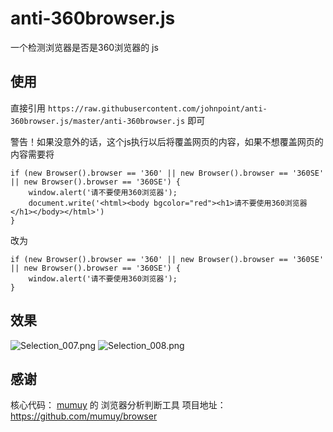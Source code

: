 # anti-360browser.js

一个检测浏览器是否是360浏览器的 js 

## 使用
直接引用 `https://raw.githubusercontent.com/johnpoint/anti-360browser.js/master/anti-360browser.js` 即可

警告！如果没意外的话，这个js执行以后将覆盖网页的内容，如果不想覆盖网页的内容需要将
```
if (new Browser().browser == '360' || new Browser().browser == '360SE' || new Browser().browser == '360SE') {
    window.alert('请不要使用360浏览器');
    document.write('<html><body bgcolor="red"><h1>请不要使用360浏览器</h1></body></html>')
}
```
改为
```
if (new Browser().browser == '360' || new Browser().browser == '360SE' || new Browser().browser == '360SE') {
    window.alert('请不要使用360浏览器');
}
```

## 效果
![Selection_007.png](https://i.loli.net/2018/12/21/5c1cff0c565c6.png)
![Selection_008.png](https://i.loli.net/2018/12/21/5c1cffd2d26ab.png)
## 感谢

核心代码：
[mumuy](https://github.com/mumuy) 的 浏览器分析判断工具 
项目地址：https://github.com/mumuy/browser

